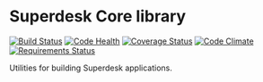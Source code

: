 # Superdesk Core library
[![Build Status](https://travis-ci.org/superdesk/superdesk-core.png?branch=master)](https://travis-ci.org/superdesk/superdesk-core)
[![Code Health](https://landscape.io/github/superdesk/superdesk-core/master/landscape.svg?style=flat)](https://landscape.io/github/superdesk/superdesk-core/master)
[![Coverage Status](https://coveralls.io/repos/superdesk/superdesk-core/badge.svg)](https://coveralls.io/r/superdesk/superdesk-core)
[![Code Climate](https://codeclimate.com/github/superdesk/superdesk-core/badges/gpa.svg)](https://codeclimate.com/github/superdesk/superdesk-core)
[![Requirements Status](https://requires.io/github/superdesk/superdesk-core/requirements.svg?branch=master)](https://requires.io/github/superdesk/superdesk-core/requirements/?branch=master)


Utilities for building Superdesk applications.
